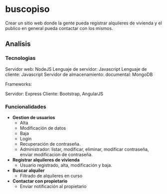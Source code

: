 # buscopiso

Crear un sitio web donde la gente pueda registrar alquileres de vivienda y el publico en general pueda contactar con los mismos.

## Analisis

### Tecnologias 

Servidor web: NodeJS
Lenguaje de servidor: Javascript
Lenguaje de cliente: Javascript
Servidor de almacenamiento: documental: MongoDB

Frameworks:

Servidor: Express
Cliente: Bootstrap, AngularJS

### Funcionalidades

* **Gestion de usuarios**
    * Alta
    * Modificación de datos
    * Baja
    * Login
    * Recuperación de contraseña.
    * Administrador: listar, modificar, eliminar, modificar contraseña, enviar modificacion de contraseña.
* **Registrar alquileres de vivienda**
    * Usuario registrado, alta, modificación y baja.
* **Buscar alquiler**
    * Filtrado de alquileres en curso
* **Contactar con propietario**
    * Enviar notificación al propietario